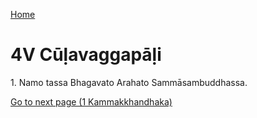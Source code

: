 
[Home](/)

# 4V Cūḷavaggapāḷi

1\. Namo tassa Bhagavato Arahato Sammāsambuddhassa.


[Go to next page (1 Kammakkhandhaka)](1.md)


